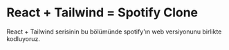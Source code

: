 # React + Tailwind = Spotify Clone

React + Tailwind serisinin bu bölümünde spotify'ın web versiyonunu birlikte kodluyoruz.
